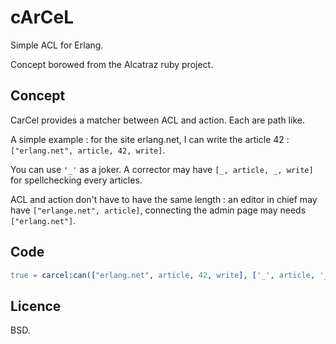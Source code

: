 cArCeL
======

Simple ACL for Erlang.

Concept borowed from the Alcatraz ruby project.

Concept
-------

CarCel provides a matcher between ACL and action. Each are path like.

A simple example : for the site erlang.net, I can write the article 42 : `["erlang.net", article, 42, write]`.

You can use `'_'` as a joker. A corrector may have `[_, article, _, write]` for spellchecking every articles.

ACL and action don't have to have the same length : an editor in chief may have `["erlange.net", article]`,
connecting the admin page may needs `["erlang.net"]`.

Code
----

```erlang
true = carcel:can(["erlang.net", article, 42, write], ['_', article, '_', write]).
```

Licence
-------

BSD.
